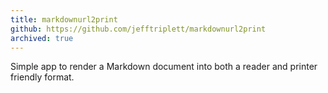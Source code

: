 ```yaml
---
title: markdownurl2print
github: https://github.com/jefftriplett/markdownurl2print
archived: true
---
```


Simple app to render a Markdown document into both a reader and printer friendly format.
